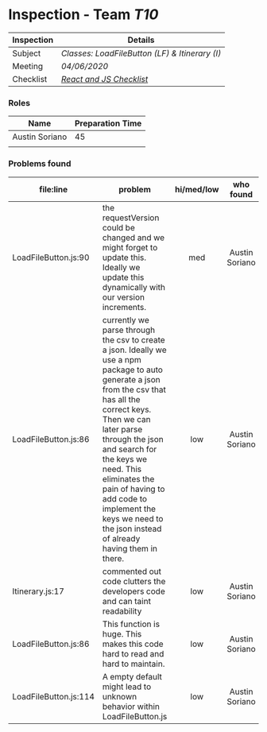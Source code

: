 # Inspection - Team *T10* 
 
| Inspection | Details |
| ----- | ----- |
| Subject | *Classes: LoadFileButton (LF) & Itinerary (I)* |
| Meeting | *04/06/2020* |
| Checklist | *[React and JS Checklist](https://medium.com/@muthuks/here-is-the-checklist-for-reviewing-your-own-react-code-17c03761ac38)* |

### Roles

| Name | Preparation Time |
| ---- | ---- |
| Austin Soriano | 45 |
|  |  |

### Problems found

| file:line | problem | hi/med/low | who found | github#  |
| --- | --- | :---: | :---: | --- |
| LoadFileButton.js:90 | the requestVersion could be changed and we might forget to update this. Ideally we update this dynamically with our version increments. | med | Austin Soriano | |
| LoadFileButton.js:86 | currently we parse through the csv to create a json. Ideally we use a npm package to auto generate a json from the csv that has all the correct keys. Then we can later parse through the json and search for the keys we need. This eliminates the pain of having to add code to implement the keys we need to the json instead of already having them in there. | low | Austin Soriano | |
| Itinerary.js:17 | commented out code clutters the developers code and can taint readability | low | Austin Soriano | |
| LoadFileButton.js:86 | This function is huge. This makes this code hard to read and hard to maintain. | low | Austin Soriano | |
| LoadFileButton.js:114 | A empty default might lead to unknown behavior within LoadFileButton.js | low | Austin Soriano| |


